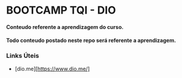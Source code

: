 # BOOTCAMP TQI - DIO
#### Conteudo referente a aprendizagem do curso.
#### Todo conteudo postado neste repo será referente a aprendizagem.

### Links Úteis
- [dio.me][https://www.dio.me/]